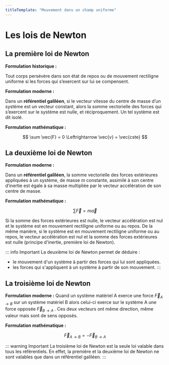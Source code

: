 ```yaml
---
titleTemplate: "Mouvement dans un champ uniforme"
---
```


# Les lois de Newton

## La première loi de Newton

**Formulation historique :**

Tout corps persévère dans son état de repos ou de mouvement rectiligne uniforme si les forces qui s’exercent sur lui se compensent.

**Formulation moderne :**

Dans un **référentiel galiléen**, si le vecteur vitesse du centre de masse d’un système est un vecteur constant, alors la somme vectorielle des  forces qui s’exercent sur le système est nulle, et réciproquement. Un tel système est dit isolé.

**Formulation mathématique :**

$$
\sum \vec{F} = 0 \Leftrightarrow \vec{v} = \vec{cste}
$$

## La deuxième loi de Newton

**Formulation moderne :**

Dans un **référentiel galiléen**, la somme vectorielle des forces extérieures appliquées à un système, de masse $m$ constante, assimilé à son centre d’inertie est égale à sa masse multipliée par le vecteur accélération de son centre de masse.

**Formulation mathématique :**

$$
\sum \vec{F} = m \vec{a}
$$

Si la somme des forces extérieures est nulle, le vecteur accélération est nul et le système est en mouvement rectiligne uniforme ou au repos. De la même manière, si le système est en mouvement rectiligne uniforme ou au repos, le vecteur accélération est nul et la somme des forces extérieures est nulle (principe d'inertie, première loi de Newton).

::: info Important
La deuxième loi de Newton permet de déduire :

- le mouvement d'un système à partir des forces qui lui sont appliquées.
- les forces qui s'appliquent à un système à partir de son mouvement.
:::

## La troisième loi de Newton

**Formulation moderne :**
Quand un système matériel A exerce une force $\vec{F}_{A \rightarrow B}$ sur un système matériel B alors celui-ci exerce sur le système A une force opposée $\vec{F}_{B \rightarrow A}$ . Ces deux vecteurs ont même direction, même valeur mais sont de sens opposés.

**Formulation mathématique :**

$$
\vec{F}_{A \rightarrow B} = - \vec{F}_{B \rightarrow A}
$$

::: warning Important
La troisième loi de Newton est la seule loi valable dans tous les référentiels. En effet, la première et la deuxième loi de Newton ne sont valables que dans un référentiel galiléen.
:::